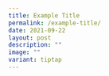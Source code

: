 ```yaml
---
title: Example Title
permalink: /example-title/
date: 2021-09-22
layout: post
description: ""
image: ""
variant: tiptap
---
```

